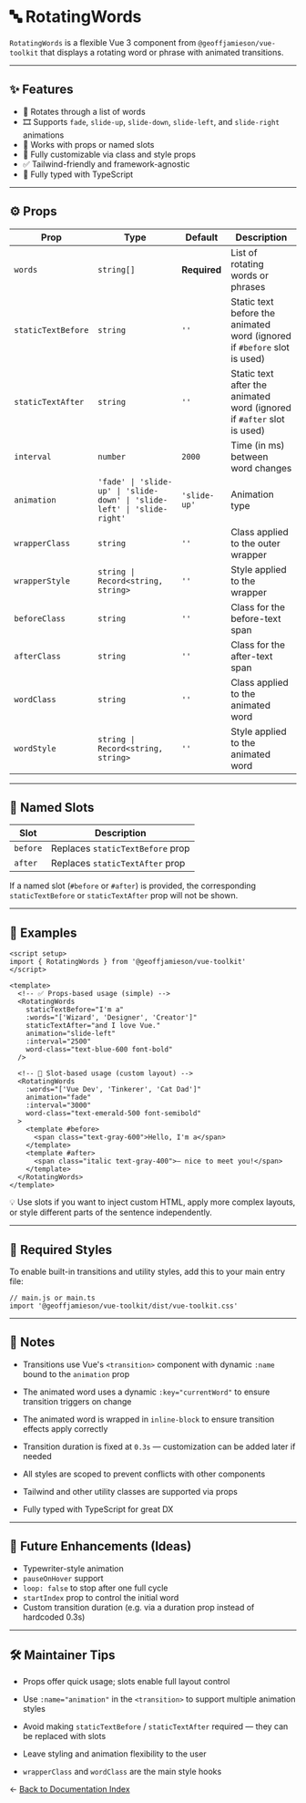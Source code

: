 # 🔤 RotatingWords

`RotatingWords` is a flexible Vue 3 component from `@geoffjamieson/vue-toolkit` that displays a rotating word or phrase with animated transitions.

---

## ✨ Features

- 🔁 Rotates through a list of words
- 🎞️ Supports `fade`, `slide-up`, `slide-down`, `slide-left`, and `slide-right` animations
- 🧩 Works with props or named slots
- 🎨 Fully customizable via class and style props
- ✅ Tailwind-friendly and framework-agnostic
- 📝 Fully typed with TypeScript

---

## ⚙️ Props

| Prop               | Type               | Default      | Description |
|--------------------|--------------------|--------------|-------------|
| `words`            | `string[]`         | **Required** | List of rotating words or phrases |
| `staticTextBefore` | `string`           | `''`         | Static text before the animated word (ignored if `#before` slot is used) |
| `staticTextAfter`  | `string`           | `''`         | Static text after the animated word (ignored if `#after` slot is used) |
| `interval`         | `number`           | `2000`       | Time (in ms) between word changes |
| `animation`        | `'fade' \| 'slide-up' \| 'slide-down' \| 'slide-left' \| 'slide-right'` | `'slide-up'` | Animation type |
| `wrapperClass`     | `string`           | `''`         | Class applied to the outer wrapper |
| `wrapperStyle`     | `string \| Record<string, string>` | `''` | Style applied to the wrapper |
| `beforeClass`      | `string`           | `''`         | Class for the before-text span |
| `afterClass`       | `string`           | `''`         | Class for the after-text span |
| `wordClass`        | `string`           | `''`         | Class applied to the animated word |
| `wordStyle`        | `string \| Record<string, string>` | `''` | Style applied to the animated word |

---

## 🧩 Named Slots

| Slot   | Description                        |
|--------|------------------------------------|
| `before` | Replaces `staticTextBefore` prop |
| `after`  | Replaces `staticTextAfter` prop  |

If a named slot (`#before` or `#after`) is provided, the corresponding `staticTextBefore` or `staticTextAfter` prop will not be shown.

---

## 🚀 Examples

```vue
<script setup>
import { RotatingWords } from '@geoffjamieson/vue-toolkit'
</script>

<template>
  <!-- ✅ Props-based usage (simple) -->
  <RotatingWords
    staticTextBefore="I'm a"
    :words="['Wizard', 'Designer', 'Creator']"
    staticTextAfter="and I love Vue."
    animation="slide-left"
    :interval="2500"
    word-class="text-blue-600 font-bold"
  />

  <!-- 🧩 Slot-based usage (custom layout) -->
  <RotatingWords
    :words="['Vue Dev', 'Tinkerer', 'Cat Dad']"
    animation="fade"
    :interval="3000"
    word-class="text-emerald-500 font-semibold"
  >
    <template #before>
      <span class="text-gray-600">Hello, I'm a</span>
    </template>
    <template #after>
      <span class="italic text-gray-400">– nice to meet you!</span>
    </template>
  </RotatingWords>
</template>
```

💡 Use slots if you want to inject custom HTML, apply more complex layouts, or style different parts of the sentence independently.

---

## 🎨 Required Styles

To enable built-in transitions and utility styles, add this to your main entry file:

```
// main.js or main.ts
import '@geoffjamieson/vue-toolkit/dist/vue-toolkit.css'
```

---

## 🧠 Notes

- Transitions use Vue's `<transition>` component with dynamic `:name` bound to the `animation` prop

- The animated word uses a dynamic `:key="currentWord"` to ensure transition triggers on change

- The animated word is wrapped in `inline-block` to ensure transition effects apply correctly

- Transition duration is fixed at `0.3s` — customization can be added later if needed

- All styles are scoped to prevent conflicts with other components

- Tailwind and other utility classes are supported via props

- Fully typed with TypeScript for great DX

---

## 🔮 Future Enhancements (Ideas)

- Typewriter-style animation
- `pauseOnHover` support
- `loop: false` to stop after one full cycle
- `startIndex` prop to control the initial word
- Custom transition duration (e.g. via a duration prop instead of hardcoded 0.3s)

---

## 🛠️ Maintainer Tips

- Props offer quick usage; slots enable full layout control

- Use `:name="animation"` in the `<transition>` to support multiple animation styles

- Avoid making `staticTextBefore` / `staticTextAfter` required — they can be replaced with slots

- Leave styling and animation flexibility to the user

- `wrapperClass` and `wordClass` are the main style hooks

← [Back to Documentation Index](../index.md)
